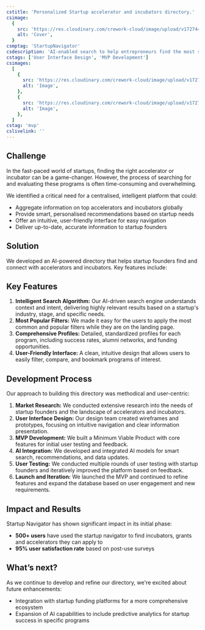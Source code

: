 ```yaml
---
cstitle: 'Personalized Startup accelerator and incubators directory.'
csimage:
  {
    src: 'https://res.cloudinary.com/crework-cloud/image/upload/v1727442047/casestudies/ad2ad4d2-886f-4fdc-85ae-8978bba7ad37.png',
    alt: 'Cover',
  }
csmptag: 'StartupNavigator'
csdescription: 'AI-enabled search to help entrepreneurs find the most suitable startup programs for their business based on their needs.'
cstags: ['User Interface Design', 'MVP Development']
csimages:
  [
    {
      src: 'https://res.cloudinary.com/crework-cloud/image/upload/v1727442047/casestudies/ad2ad4d2-886f-4fdc-85ae-8978bba7ad37.png',
      alt: 'Image',
    },
    {
      src: 'https://res.cloudinary.com/crework-cloud/image/upload/v1727438381/casestudies/c8bf7ad3-8009-4ea7-b9f5-baf66bff6eb9.png',
      alt: 'Image',
    },
  ]
cstag: 'mvp'
cslivelink: ''
---
```


## Challenge

In the fast-paced world of startups, finding the right accelerator or incubator can be a game-changer. However, the process of searching for and evaluating these programs is often time-consuming and overwhelming.

We identified a critical need for a centralised, intelligent platform that could:

- Aggregate information on top accelerators and incubators globally
- Provide smart, personalised recommendations based on startup needs
- Offer an intuitive, user-friendly interface for easy navigation
- Deliver up-to-date, accurate information to startup founders

## Solution

We developed an AI-powered directory that helps startup founders find and connect with accelerators and incubators. Key features include:

## Key Features

1. **Intelligent Search Algorithm:** Our AI-driven search engine understands context and intent, delivering highly relevant results based on a startup's industry, stage, and specific needs.
2. **Most Popular Filters:** We made it easy for the users to apply the most common and popular filters while they are on the landing page.
3. **Comprehensive Profiles:** Detailed, standardized profiles for each program, including success rates, alumni networks, and funding opportunities.
4. **User-Friendly Interface:** A clean, intuitive design that allows users to easily filter, compare, and bookmark programs of interest.

## Development Process

Our approach to building this directory was methodical and user-centric:

1. **Market Research:** We conducted extensive research into the needs of startup founders and the landscape of accelerators and incubators.
2. **User Interface Design:** Our design team created wireframes and prototypes, focusing on intuitive navigation and clear information presentation.
3. **MVP Development:** We built a Minimum Viable Product with core features for initial user testing and feedback.
4. **AI Integration:** We developed and integrated AI models for smart search, recommendations, and data updates.
5. **User Testing:** We conducted multiple rounds of user testing with startup founders and iteratively improved the platform based on feedback.
6. **Launch and Iteration:** We launched the MVP and continued to refine features and expand the database based on user engagement and new requirements.

## Impact and Results

Startup Navigator has shown significant impact in its initial phase:

- **500+ users** have used the startup navigator to find incubators, grants and accelerators they can apply to
- **95% user satisfaction rate** based on post-use surveys

## What’s next?

As we continue to develop and refine our directory, we're excited about future enhancements:

- Integration with startup funding platforms for a more comprehensive ecosystem
- Expansion of AI capabilities to include predictive analytics for startup success in specific programs
